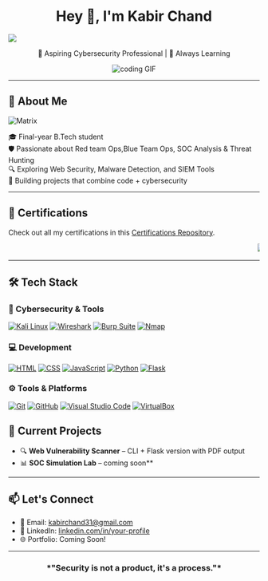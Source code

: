 <h1 align="center">Hey 👋, I'm Kabir Chand</h1>
<align ="center"> <img src="https://readme-typing-svg.herokuapp.com?size=24&color=00FF00&width=500&lines=Cybersecurity+Enthusiast;Red+Team+Ops;Blue+Team+Ops;Threat+Hunter" />

<p align="center">
🔐 Aspiring Cybersecurity Professional | 🧠 Always Learning  
</p>
<p align="center">
  
  <img src="https://i.pinimg.com/originals/80/ab/46/80ab46ce3e991da1596d8358f459d587.gif" alt="coding GIF">
</p>

---

## 🧭 About Me
![Matrix](https://i.gifer.com/origin/7d/7d96ef9b23604f3dcbf6c01d4611a7bb_w200.gif)


🎓 Final-year B.Tech student  
🛡️ Passionate about Red team Ops,Blue Team Ops, SOC Analysis & Threat Hunting  
🔍 Exploring Web Security, Malware Detection, and SIEM Tools  
📄 Building projects that combine code + cybersecurity  

---
## 🏅 Certifications
Check out all my certifications in this [Certifications Repository](https://github.com/K921-cyber/CyberSecurity-Certifications).

<p align="center">
  <marquee behavior="scroll" direction="left" scrollamount="5">
    <a href="https://www.credly.com/earner/earned/badge/4eae526e-2aad-42ba-bc47-aef114dc4a50">
      <img src="https://images.credly.com/size/340x340/images/d52a2d84-70d9-4613-82a4-b6dfe1d5a06c/blob"/>
    </a>
    <a href="https://www.credly.com/earner/earned/badge/15f86c9b-42c4-4fd8-b555-2fcc3de9c6fb">
      <img src="https://images.credly.com/size/340x340/images/0bf0f2da-a699-4c82-82e2-56dcf1f2e1c7/image.png"/>
    </a>
  </marquee>
</p>


---

## 🛠️ Tech Stack

### 🔐 Cybersecurity & Tools
[![Kali Linux](https://img.shields.io/badge/Kali_Linux-557C94?style=for-the-badge&logo=kalilinux&logoColor=white)](https://www.kali.org/get-kali/#kali-platforms)
[![Wireshark](https://img.shields.io/badge/Wireshark-1679A7?style=for-the-badge&logo=wireshark&logoColor=white)](https://www.wireshark.org/download.html)
[![Burp Suite](https://img.shields.io/badge/Burp_Suite-FF6F00?style=for-the-badge&logo=burpsuite&logoColor=white)](https://portswigger.net/burp/communitydownload)
[![Nmap](https://img.shields.io/badge/Nmap-4169E1?style=for-the-badge)](https://nmap.org/download.html)

### 💻 Development
[![HTML](https://img.shields.io/badge/HTML-E44D26?style=for-the-badge&logo=html5&logoColor=white)](https://developer.mozilla.org/en-US/docs/Web/HTML)
[![CSS](https://img.shields.io/badge/CSS-1572B6?style=for-the-badge&logo=css3&logoColor=white)](https://developer.mozilla.org/en-US/docs/Web/CSS)
[![JavaScript](https://img.shields.io/badge/JS-F7DF1E?style=for-the-badge&logo=javascript&logoColor=black)](https://developer.mozilla.org/en-US/docs/Web/JavaScript)
[![Python](https://img.shields.io/badge/Python-3776AB?style=for-the-badge&logo=python&logoColor=white)](https://www.python.org/downloads/)
[![Flask](https://img.shields.io/badge/Flask-000000?style=for-the-badge&logo=flask&logoColor=white)](https://flask.palletsprojects.com/en/stable/)

### ⚙️ Tools & Platforms
[![Git](https://img.shields.io/badge/Git-F05032?style=for-the-badge&logo=git&logoColor=white)](https://git-scm.com/downloads)
[![GitHub](https://img.shields.io/badge/GitHub-181717?style=for-the-badge&logo=github)](https://github.com/)
[![Visual Studio Code](https://img.shields.io/badge/VSCode-007ACC?style=for-the-badge&logo=visual-studio-code&logoColor=white)](https://code.visualstudio.com/Download)
[![VirtualBox](https://img.shields.io/badge/VirtualBox-183A61?style=for-the-badge&logo=virtualbox&logoColor=white)](https://www.virtualbox.org/wiki/Downloads)



## 🚀 Current Projects

- 🔍 **Web Vulnerability Scanner** – CLI + Flask version with PDF output  
- 📊 **SOC Simulation Lab** – coming soon**

---


## 📫 Let's Connect

- 📧 Email: [kabirchand31@gmail.com](mailto:kabirchand31@gmail.com)  
- 💼 LinkedIn: [linkedin.com/in/your-profile](https://www.linkedin.com/in/kabir-chand-2ab869250)  
- 🌐 Portfolio: Coming Soon!

---

<h3 align="center">*"Security is not a product, it's a process."* </h3>
